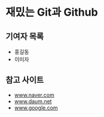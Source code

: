 # 재밌는 Git과 Github

## 기여자 목록
- 홍길동
- 이미자

## 참고 사이트
- www.naver.com
- www.daum.net
- www.google.com
